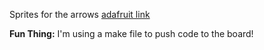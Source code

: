 Sprites for the arrows [adafruit link](https://learn.adafruit.com/circuitpython-display-support-using-displayio/sprite-sheet)

**Fun Thing:** I'm using a make file to push code to the board!